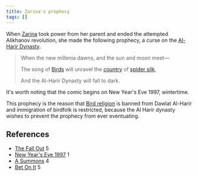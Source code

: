 ```yaml
---
title: Zarina's prophecy
tags: []
---
```

When [Zarina](/_wiki/zarina.md) took power from her parent and ended the attempted Alikhanov revolution, she made the following prophecy, a curse on the [Al-Harir Dynasty](/_wiki/al-harir.md).

> When the new millenia dawns, and the sun and moon meet—
>
> The song of [Birds](/_wiki/bird.md) will unravel the [country](/_wiki/dawlat-al-harir.md) of [spider silk](/_wiki/as-sami.md),
>
> And the Al-Harir Dynasty will fall to dark.

It's worth noting that the comic begins on New Year's Eve 1997, wintertime.

This prophecy is the reason that [Bird religion](/_wiki/an-nur-and-al-hadi.md) is banned from Dawlat Al-Harir and immigration of birdfolk is restricted, because the Al Harir dynasty wishes to prevent the prophecy from ever eventuating.

## References
- [The Fall Out](/_wiki/the-fall-out.md) 5
- [New Year's Eve 1997](/_wiki/new-years-eve-1997.md) 1
- [A Summons](/_wiki/a-summons.md) 4
- [Bet On It](/_wiki/bet-on-it.md) 5
